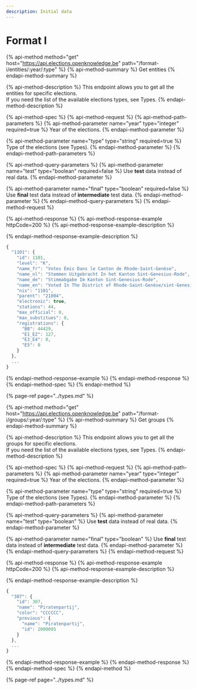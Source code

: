```yaml
---
description: Initial data
---
```


# Format I

{% api-method method="get" host="https://api.elections.openknowledge.be" path="/format-i/entities/:year/:type" %}
{% api-method-summary %}
Get entities
{% endapi-method-summary %}

{% api-method-description %}
This endpoint allows you to get all the entities for specific elections.  
If you need the list of the available elections types, see Types.
{% endapi-method-description %}

{% api-method-spec %}
{% api-method-request %}
{% api-method-path-parameters %}
{% api-method-parameter name="year" type="integer" required=true %}
Year of the elections.
{% endapi-method-parameter %}

{% api-method-parameter name="type" type="string" required=true %}
Type of the elections \(see Types\).
{% endapi-method-parameter %}
{% endapi-method-path-parameters %}

{% api-method-query-parameters %}
{% api-method-parameter name="test" type="boolean" required=false %}
Use **test** data instead of real data.
{% endapi-method-parameter %}

{% api-method-parameter name="final" type="boolean" required=false %}
Use **final** test data instead of **intermediate** test data.
{% endapi-method-parameter %}
{% endapi-method-query-parameters %}
{% endapi-method-request %}

{% api-method-response %}
{% api-method-response-example httpCode=200 %}
{% api-method-response-example-description %}

{% endapi-method-response-example-description %}

```javascript
{
  "1101": {
    "id": 1101,
    "level": "K",
    "name_fr": "Votes Émis Dans le Canton de Rhode-Saint-Genèse",
    "name_nl": "Stemmen Uitgebracht In het Kanton Sint-Genesius-Rode",
    "name_de": "Stimmabgabe Im Kanton Sint-Genesius-Rode",
    "name_en": "Voted In The District of Rhode-Saint-Genèse/sint-Genesius-Rode",
    "nis": "1101",
    "parent": "21004",
    "electronic": true,
    "stations": 44,
    "max_official": 0,
    "max_substitues": 0,
    "registrations": {
      "BB": 44429,
      "E1_E2": 127,
      "E3_E4": 0,
      "E5": 0
    }
  },
  ...
}
```
{% endapi-method-response-example %}
{% endapi-method-response %}
{% endapi-method-spec %}
{% endapi-method %}

{% page-ref page="../types.md" %}

{% api-method method="get" host="https://api.elections.openknowledge.be" path="/format-i/groups/:year/:type" %}
{% api-method-summary %}
Get groups
{% endapi-method-summary %}

{% api-method-description %}
This endpoint allows you to get all the groups for specific elections.  
If you need the list of the available elections types, see Types.
{% endapi-method-description %}

{% api-method-spec %}
{% api-method-request %}
{% api-method-path-parameters %}
{% api-method-parameter name="year" type="integer" required=true %}
Year of the elections.
{% endapi-method-parameter %}

{% api-method-parameter name="type" type="string" required=true %}
Type of the elections \(see Types\).
{% endapi-method-parameter %}
{% endapi-method-path-parameters %}

{% api-method-query-parameters %}
{% api-method-parameter name="test" type="boolean" %}
Use **test** data instead of real data.
{% endapi-method-parameter %}

{% api-method-parameter name="final" type="boolean" %}
Use **final** test data instead of **intermediate** test data.
{% endapi-method-parameter %}
{% endapi-method-query-parameters %}
{% endapi-method-request %}

{% api-method-response %}
{% api-method-response-example httpCode=200 %}
{% api-method-response-example-description %}

{% endapi-method-response-example-description %}

```javascript
{
  "307": {
    "id": 307,
    "name": "Piratenpartij",
    "color": "CCCCCC",
    "previous": {
      "name": "Piratenpartij",
      "id": 2000095
    }
  },
  ...
}
```
{% endapi-method-response-example %}
{% endapi-method-response %}
{% endapi-method-spec %}
{% endapi-method %}

{% page-ref page="../types.md" %}

